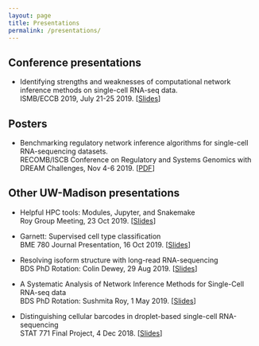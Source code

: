 ```yaml
---
layout: page
title: Presentations
permalink: /presentations/
---
```


## Conference presentations
- Identifying strengths and weaknesses of computational network inference methods
on single-cell RNA-seq data.  
ISMB/ECCB 2019, July 21-25 2019. [[Slides](/assets/pdfs/ISMB2019_StoneRegSys.pdf)]

## Posters

- Benchmarking regulatory network inference algorithms for single-cell
RNA-sequencing datasets.  
RECOMB/ISCB Conference on Regulatory and Systems Genomics with DREAM Challenges, Nov 4-6 2019. [[PDF](/assets/pdfs/RSGDream2019_Benchmarking.pdf)]
<!---
![alt text](/assets/images/RSGDream2019_Benchmarking.png){:class="img-responsive"}  
--->

## Other UW-Madison presentations
- Helpful HPC tools: Modules, Jupyter, and Snakemake  
Roy Group Meeting, 23 Oct 2019. [[Slides](/assets/pdfs/20191023_RoyGroup_Snakemake.pdf)]

- Garnett: Supervised cell type classification  
BME 780 Journal Presentation, 16 Oct 2019. [[Slides](/assets/pdfs/20191016_BME780_Garnett.pdf)]

- Resolving isoform structure with long-read RNA-sequencing  
BDS PhD Rotation: Colin Dewey, 29 Aug 2019. [[Slides](/assets/pdfs/20190829_BDSRotation_PacbioIsoformStructure.pdf)]

- A Systematic Analysis of Network Inference Methods for Single-Cell RNA-seq data  
BDS PhD Rotation: Sushmita Roy, 1 May 2019. [[Slides](/assets/pdfs/20190501_BDSRotation_NetworkInferenceComparison.pdf)]

- Distinguishing cellular barcodes in droplet-based single-cell RNA-sequencing  
STAT 771 Final Project, 4 Dec 2018. [[Slides](/assets/pdfs/20181204_STAT771_EmptyDrops.pdf)]

